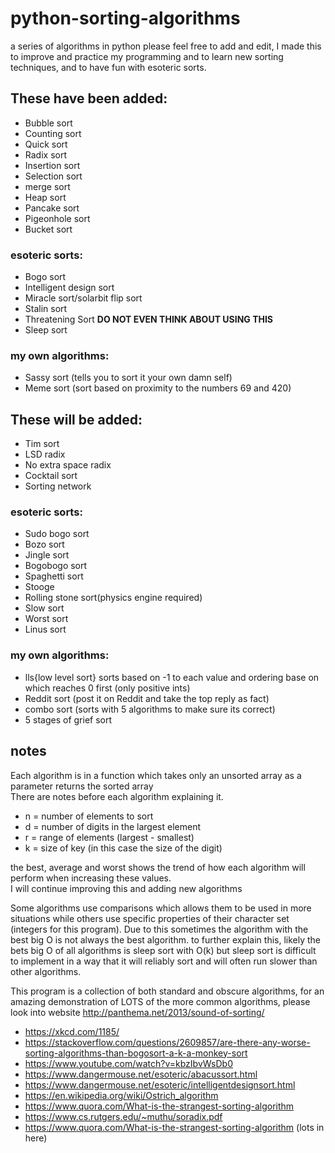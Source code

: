 # python-sorting-algorithms

a series of algorithms in python
please feel free to add and edit, I made this to improve and practice my programming and to learn new sorting techniques, and to have fun with esoteric sorts.

## These have been added:

- Bubble sort
- Counting sort
- Quick sort
- Radix sort
- Insertion sort
- Selection sort
- merge sort
- Heap sort
- Pancake sort
- Pigeonhole sort
- Bucket sort

### esoteric sorts:

- Bogo sort
- Intelligent design sort
- Miracle sort/solarbit flip sort
- Stalin sort
- Threatening Sort **DO NOT EVEN THINK ABOUT USING THIS**
- Sleep sort

### my own algorithms:

- Sassy sort (tells you to sort it your own damn self)
- Meme sort (sort based on proximity to the numbers 69 and 420)

## These will be added:

- Tim sort
- LSD radix
- No extra space radix
- Cocktail sort
- Sorting network

### esoteric sorts:

- Sudo bogo sort
- Bozo sort
- Jingle sort
- Bogobogo sort
- Spaghetti sort
- Stooge
- Rolling stone sort(physics engine required)
- Slow sort
- Worst sort
- Linus sort

### my own algorithms:

- lls{low level sort} sorts based on -1 to each value and ordering base on which reaches 0 first (only positive ints)
- Reddit sort (post it on Reddit and take the top reply as fact)
- combo sort (sorts with 5 algorithms to make sure its correct)
- 5 stages of grief sort

## notes

Each algorithm is in a function which takes only an unsorted array as a parameter returns the sorted array\
There are notes before each algorithm explaining it.

- n = number of elements to sort
- d = number of digits in the largest element
- r = range of elements (largest - smallest)
- k = size of key (in this case the size of the digit)

the best, average and worst shows the trend of how each algorithm will perform when increasing these values.\
I will continue improving this and adding new algorithms

Some algorithms use comparisons which allows them to be used in more situations while others use specific properties of their character set (integers for this program). Due to this sometimes the algorithm with the best big O is not always the best algorithm. to further explain this, likely the bets big O of all algorithms is sleep sort with O(k) but sleep sort is difficult to implement in a way that it will reliably sort and will often run slower than other algorithms.

This program is a collection of both standard and obscure algorithms, for an amazing demonstration of LOTS of the more common algorithms, please look into website http://panthema.net/2013/sound-of-sorting/

- https://xkcd.com/1185/
- https://stackoverflow.com/questions/2609857/are-there-any-worse-sorting-algorithms-than-bogosort-a-k-a-monkey-sort
- https://www.youtube.com/watch?v=kbzIbvWsDb0
- https://www.dangermouse.net/esoteric/abacussort.html
- https://www.dangermouse.net/esoteric/intelligentdesignsort.html
- https://en.wikipedia.org/wiki/Ostrich_algorithm
- https://www.quora.com/What-is-the-strangest-sorting-algorithm
- https://www.cs.rutgers.edu/~muthu/soradix.pdf
- https://www.quora.com/What-is-the-strangest-sorting-algorithm (lots in here)

